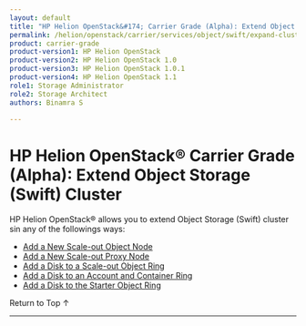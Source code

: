 ```yaml
---
layout: default
title: "HP Helion OpenStack&#174; Carrier Grade (Alpha): Extend Object Storage (Swift) Cluster"
permalink: /helion/openstack/carrier/services/object/swift/expand-cluster/
product: carrier-grade
product-version1: HP Helion OpenStack
product-version2: HP Helion OpenStack 1.0
product-version3: HP Helion OpenStack 1.0.1
product-version4: HP Helion OpenStack 1.1
role1: Storage Administrator
role2: Storage Architect
authors: Binamra S

---
```

<!--UNDER REVISION-->

<script>

function PageRefresh {
onLoad="window.refresh"
}

PageRefresh();

</script>

<!--
<p style="font-size: small;"> <a href="/helion/openstack/carrier/services/swift/deployment-scale-out/">&#9664; PREV</a> | <a href="/helion/openstack/carrier/services/overview/">&#9650; UP</a> | <a href="/helion/openstack/carrier/services/swift/deployment/add-disk-account-container/"> NEXT &#9654</a> </p> -->


# HP Helion OpenStack&#174; Carrier Grade (Alpha): Extend Object Storage (Swift) Cluster

HP Helion OpenStack&#174; allows you to extend Object Storage (Swift) cluster sin any of the followings ways:

* [Add a New Scale-out Object Node]( /helion/openstack/carrier/services/swift/deployment/add-disk-object-node/) 
* [Add a New Scale-out Proxy Node](/helion/openstack/carrier/services/swift/deployment/add-proxy-node/)
* [Add a Disk to a Scale-out Object Ring]( /helion/openstack/carrier/services/swift/deployment/add-disk-scale-out/)
*  [Add a Disk to an Account and Container Ring]( /helion/openstack/carrier/services/swift/deployment/add-disk-account-container/)
* [Add a Disk to the Starter Object Ring]( /helion/openstack/carrier/services/swift/deployment/add-disk-starter/)
 
 <a href="#top" style="padding:14px 0px 14px 0px; text-decoration: none;"> Return to Top &#8593; </a>

----
